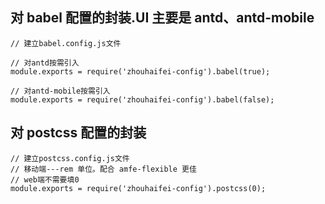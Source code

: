 ## 对 babel 配置的封装.UI 主要是 antd、antd-mobile

```
// 建立babel.config.js文件

// 对antd按需引入
module.exports = require('zhouhaifei-config').babel(true);

// 对antd-mobile按需引入
module.exports = require('zhouhaifei-config').babel(false);

```

## 对 postcss 配置的封装

```
// 建立postcss.config.js文件
// 移动端---rem 单位。配合 amfe-flexible 更佳
// web端不需要填0
module.exports = require('zhouhaifei-config').postcss(0);

```
